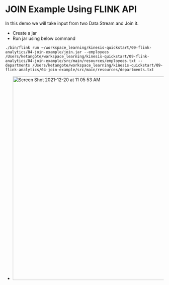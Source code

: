 
# JOIN Example Using FLINK API

In this demo we will take input from two Data Stream and Join it.

- Create a jar 
- Run jar using below command
```
./bin/flink run ~/workspace_learning/kinesis-quickstart/09-flink-analytics/04-join-example/join.jar --employees /Users/ketangote/workspace_learning/kinesis-quickstart/09-flink-analytics/04-join-example/src/main/resources/employees.txt --departments /Users/ketangote/workspace_learning/kinesis-quickstart/09-flink-analytics/04-join-example/src/main/resources/departments.txt 
```
- <img width="646" alt="Screen Shot 2021-12-20 at 11 05 53 AM" src="https://user-images.githubusercontent.com/23295769/146716933-cae115b0-624c-4e32-aec7-1afec5e15a77.png">
